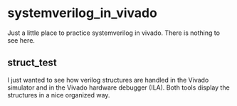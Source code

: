 # systemverilog_in_vivado
Just a little place to practice systemverilog in vivado. There is nothing to see here.

## struct_test
I just wanted to see how verilog structures are handled in the Vivado simulator and in the Vivado hardware debugger (ILA).  Both tools display the structures in a nice organized way.




